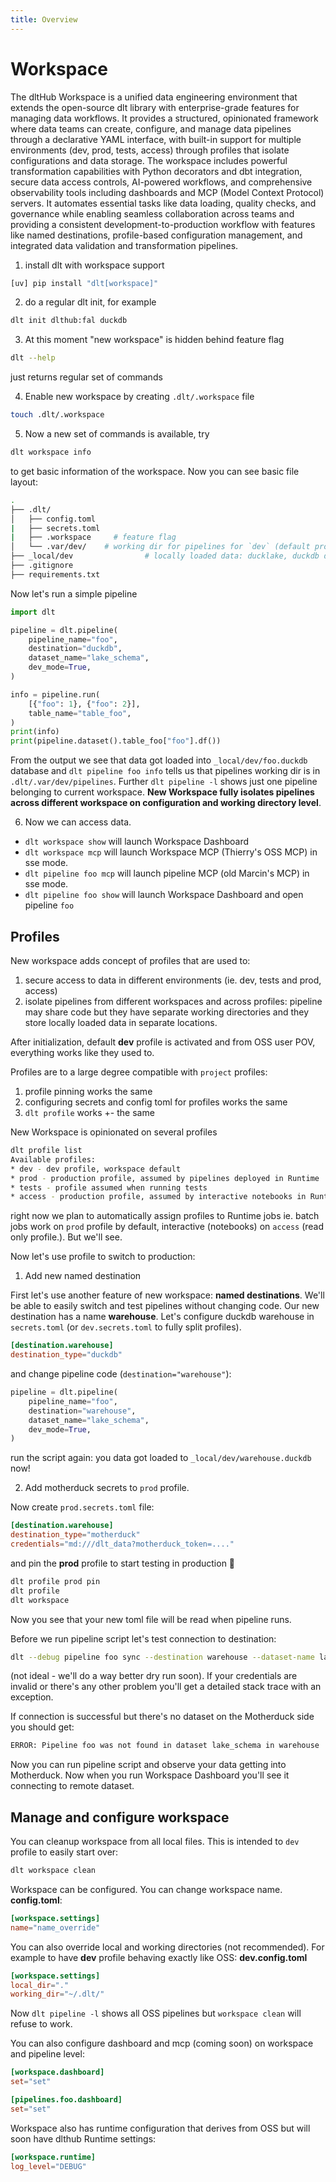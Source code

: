 ```yaml
---
title: Overview
---
```


# Workspace

The dltHub Workspace is a unified data engineering environment that extends the open-source dlt library with enterprise-grade features for managing data workflows. It provides a structured, opinionated framework where data teams can create, configure, and manage data pipelines through a declarative YAML interface, with built-in support for multiple environments (dev, prod, tests, access) through profiles that isolate configurations and data storage. The workspace includes powerful transformation capabilities with Python decorators and dbt integration, secure data access controls, AI-powered workflows, and comprehensive observability tools including dashboards and MCP (Model Context Protocol) servers. It automates essential tasks like data loading, quality checks, and governance while enabling seamless collaboration across teams and providing a consistent development-to-production workflow with features like named destinations, profile-based configuration management, and integrated data validation and transformation pipelines.

1. install dlt with workspace support
```sh
[uv] pip install "dlt[workspace]"
```

2. do a regular dlt init, for example
```sh
dlt init dlthub:fal duckdb
```

3. At this moment "new workspace" is hidden behind feature flag
```sh
dlt --help
```
just returns regular set of commands

4. Enable new workspace by creating `.dlt/.workspace` file
```sh
touch .dlt/.workspace
```

5. Now a new set of commands is available, try
```sh
dlt workspace info
```

to get basic information of the workspace. Now you can see basic file layout:

```sh
.
├── .dlt/
│   ├── config.toml
|   ├── secrets.toml
|   ├── .workspace     # feature flag
│   └── .var/dev/    # working dir for pipelines for `dev` (default profile)
├── _local/dev                # locally loaded data: ducklake, duckdb databases etc will go there
├── .gitignore
├── requirements.txt
```

Now let's run a simple pipeline
```py
import dlt

pipeline = dlt.pipeline(
    pipeline_name="foo",
    destination="duckdb",
    dataset_name="lake_schema",
    dev_mode=True,
)

info = pipeline.run(
    [{"foo": 1}, {"foo": 2}],
    table_name="table_foo",
)
print(info)
print(pipeline.dataset().table_foo["foo"].df())
```

From the output we see that data got loaded into `_local/dev/foo.duckdb` database and `dlt pipeline foo info`
tells us that pipelines working dir is in `.dlt/.var/dev/pipelines`. Further `dlt pipeline -l` shows just one pipeline belonging to current workspace.
**New Workspace fully isolates pipelines across different workspace on configuration and working directory level**.

6. Now we can access data.

* `dlt workspace show` will launch Workspace Dashboard
* `dlt workspace mcp` will launch Workspace MCP (Thierry's OSS MCP) in sse mode.
* `dlt pipeline foo mcp` will launch pipeline MCP (old Marcin's MCP) in sse mode.
* `dlt pipeline foo show` will launch Workspace Dashboard and open pipeline `foo`

## Profiles

New workspace adds concept of profiles that are used to:
1. secure access to data in different environments (ie. dev, tests and prod, access)
2. isolate pipelines from different workspaces and across profiles: pipeline may share code but they have
separate working directories and they store locally loaded data in separate locations.

After initialization, default **dev** profile is activated and from OSS user POV, everything works like they used to.

Profiles are to a large degree compatible with `project` profiles:
1. profile pinning works the same
2. configuring secrets and config toml for profiles works the same
3. `dlt profile` works +- the same

New Workspace is opinionated on several profiles
```sh
dlt profile list
Available profiles:
* dev - dev profile, workspace default
* prod - production profile, assumed by pipelines deployed in Runtime
* tests - profile assumed when running tests
* access - production profile, assumed by interactive notebooks in Runtime, typically with limited access rights
```

right now we plan to automatically assign profiles to Runtime jobs ie. batch jobs work on `prod` profile by default, interactive (notebooks) on `access` (read only profile.). But we'll see.

Now let's use profile to switch to production:

1. Add new named destination

First let's use another feature of new workspace: **named destinations**. We'll be able to easily switch and test pipelines without changing code. Our new destination has a name **warehouse**. Let's configure duckdb warehouse in `secrets.toml` (or `dev.secrets.toml` to fully split profiles).
```toml
[destination.warehouse]
destination_type="duckdb"
```
and change pipeline code (`destination="warehouse"`):
```py
pipeline = dlt.pipeline(
    pipeline_name="foo",
    destination="warehouse",
    dataset_name="lake_schema",
    dev_mode=True,
)
```
run the script again: you data got loaded to `_local/dev/warehouse.duckdb` now!

2. Add motherduck secrets to `prod` profile.

Now create `prod.secrets.toml` file:
```toml
[destination.warehouse]
destination_type="motherduck"
credentials="md:///dlt_data?motherduck_token=...."
```

and pin the **prod** profile to start testing in production 🤯
```sh
dlt profile prod pin
dlt profile
dlt workspace
```
Now you see that your new toml file will be read when pipeline runs.

Before we run pipeline script let's test connection to destination:
```sh
dlt --debug pipeline foo sync --destination warehouse --dataset-name lake_schema
```
(not ideal - we'll do a way better dry run soon). If your credentials are invalid or there's any other problem you'll get a detailed stack trace with an exception.

If connection is successful but there's no dataset on the Motherduck side you should get:
```sh
ERROR: Pipeline foo was not found in dataset lake_schema in warehouse
```

Now you can run pipeline script and observe your data getting into Motherduck. Now when you run Workspace Dashboard you'll see it connecting to remote dataset.


## Manage and configure workspace

You can cleanup workspace from all local files. This is intended to `dev` profile to easily start over:

```sh
dlt workspace clean
```

Workspace can be configured. You can change workspace name. **config.toml**:
```toml
[workspace.settings]
name="name_override"
```

You can also override local and working directories (not recommended). For example to have **dev** profile behaving exactly like OSS: **dev.config.toml**
```toml
[workspace.settings]
local_dir="."
working_dir="~/.dlt/"
```
Now `dlt pipeline -l` shows all OSS pipelines but `workspace clean` will refuse to work.

You can also configure dashboard and mcp (coming soon) on workspace and pipeline level:

```toml
[workspace.dashboard]
set="set"

[pipelines.foo.dashboard]
set="set"
```

Workspace also has runtime configuration that derives from OSS but will soon have dlthub Runtime settings:

```toml
[workspace.runtime]
log_level="DEBUG"
```